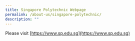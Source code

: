 ```yaml
---
title: Singapore Polytechnic Webpage
permalink: /about-us/singapore-polytechnic/
description: ""
---
```

Please visit [https://www.sp.edu.sg](https://www.sp.edu.sg)
